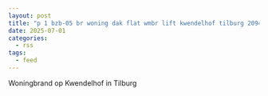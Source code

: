 ```yaml
---
layout: post
title: "p 1 bzb-05 br woning dak flat wmbr lift kwendelhof tilburg 209451"
date: 2025-07-01
categories: 
  - rss
tags: 
  - feed
---
```


Woningbrand op Kwendelhof in Tilburg
